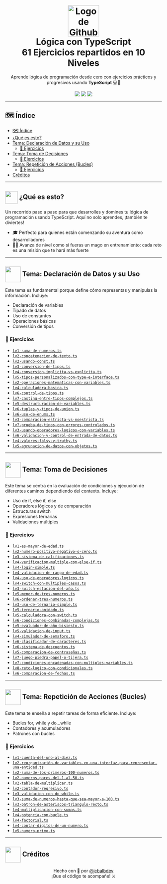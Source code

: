 <h1 align="center">
  <img src="https://media.giphy.com/media/WcYnTzdrjQphdu33xs/giphy.gif" alt="Logo de Github" width="100" />
  <br/>
  <strong>Lógica con TypeScript</strong>
  <br/>
  <strong>61 Ejercicios repartidos en 10 Niveles</strong>
</h1>

<p align="center">
  Aprende lógica de programación desde cero con ejercicios prácticos y progresivos usando <strong>TypeScript</strong> 💻🧠
</p>

<p align="center">
  <img src="https://img.shields.io/badge/estado-en%20progreso-blue?style=flat-square" />
  <img src="https://img.shields.io/github/languages/top/jcbalbdev/logica-typescript?style=flat-square" />
  <img src="https://img.shields.io/github/last-commit/jcbalbdev/logica-typescript?style=flat-square" />
</p>

---

## 🗺️ Índice

- [🗺️ Índice](#️-índice)
- [ ¿Qué es esto?](#-qué-es-esto)
- [ Tema: Declaración de Datos y su Uso](#-tema-declaración-de-datos-y-su-uso)
  - [🧩 Ejercicios](#-ejercicios)
- [ Tema: Toma de Decisiones](#-tema-toma-de-decisiones)
  - [🧩 Ejercicios](#-ejercicios-1)
- [ Tema: Repetición de Acciones (Bucles)](#-tema-repetición-de-acciones-bucles)
  - [🧩 Ejercicios](#-ejercicios-2)
- [ Créditos](#-créditos)

---

## <img src="https://media3.giphy.com/media/du3J3cXyzhj75IOgvA/giphy.gif" width="40" style="vertical-align: middle;" /> ¿Qué es esto?

Un recorrido paso a paso para que desarrolles y domines tu lógica de programación usando TypeScript. Aquí no solo aprendes, ¡también te diviertes!

- 🎓 Perfecto para quienes están comenzando su aventura como desarrolladores
- 🧙‍♂️ Avanza de nivel como si fueras un mago en entrenamiento: cada reto es una misión que te hará más fuerte

---

## <img src="http://www.nyan.cat/cats/original.gif" width="50" style="vertical-align: middle;" /> Tema: Declaración de Datos y su Uso

Este tema es fundamental porque define cómo representas y manipulas la información. Incluye:

- Declaración de variables
- Tipado de datos
- Uso de constantes
- Operaciones básicas
- Conversión de tipos

### 🧩 Ejercicios

- [`lv1-suma-de-numeros.ts`](./lv1-suma-de-numeros.ts)
- [`lv2-concatenacion-de-texto.ts`](./lv2-concatenacion-de-texto.ts)
- [`lv2-usando-const.ts`](./lv2-usando-const.ts)
- [`lv3-conversion-de-tipos.ts`](./lv3-conversion-de-tipos.ts)
- [`lv4-conversion-implicita-vs-explicita.ts`](./lv4-conversion-implicita-vs-explicita.ts)
- [`lv5-tipos-personalizados-con-type-e-interface.ts`](./lv5-tipos-personalizados-con-type-e-interface.ts)
- [`lv2-operaciones-matematicas-con-variables.ts`](./lv2-operaciones-matematicas-con-variables.ts)
- [`lv4-calculadora-basica.ts`](./lv4-calculadora-basica.ts)
- [`lv6-control-de-tipos.ts`](./lv6-control-de-tipos.ts)
- [`lv7-casting-entre-tipos-complejos.ts`](./lv7-casting-entre-tipos-complejos.ts)
- [`lv5-destructuracion-de-variables.ts`](./lv5-destructuracion-de-variables.ts)
- [`lv6-tuplas-y-tipos-de-union.ts`](./lv6-tuplas-y-tipos-de-union.ts)
- [`lv6-uso-de-enums.ts`](./lv6-uso-de-enums.ts)
- [`lv3-comparacion-estricta-vs-noestricta.ts`](./lv3-comparacion-estricta-vs-noestricta.ts)
- [`lv7-prueba-de-tipos-con-errores-controlados.ts`](./lv7-prueba-de-tipos-con-errores-controlados.ts)
- [`lv3-usando-operadores-logicos-con-variables.ts`](./lv3-usando-operadores-logicos-con-variables.ts)
- [`lv6-validacion-y-control-de-entrada-de-datos.ts`](./lv6-validacion-y-control-de-entrada-de-datos.ts)
- [`lv4-valores-falsy-y-truthy.ts`](./lv4-valores-falsy-y-truthy.ts)
- [`lv5-agrupacion-de-datos-con-objetos.ts`](./lv5-agrupacion-de-datos-con-objetos.ts)

---

## <img src="http://www.nyan.cat/cats/original.gif" width="50" style="vertical-align: middle;" /> Tema: Toma de Decisiones

Este tema se centra en la evaluación de condiciones y ejecución de diferentes caminos dependiendo del contexto. Incluye:

- Uso de if, else if, else
- Operadores lógicos y de comparación
- Estructuras switch
- Expresiones ternarias
- Validaciones múltiples

### 🧩 Ejercicios

- [`lv1-es-mayor-de-edad.ts`](./lv1-es-mayor-de-edad.ts)
- [`lv2-numero-positivo-negativo-o-cero.ts`](./lv2-numero-positivo-negativo-o-cero.ts)
- [`lv3-sistema-de-calificaciones.ts`](./lv3-sistema-de-calificaciones.ts)
- [`lv4-verificacion-multiple-con-else-if.ts`](./lv4-verificacion-multiple-con-else-if.ts)
- [`lv4-login-simple.ts`](./lv4-login-simple.ts)
- [`lv4-validacion-de-rango-de-edad.ts`](./lv4-validacion-de-rango-de-edad.ts)
- [`lv4-uso-de-operadores-logicos.ts`](./lv4-uso-de-operadores-logicos.ts)
- [`lv4-switch-con-multiples-casos.ts`](./lv4-switch-con-multiples-casos.ts)
- [`lv3-switch-estacion-del-año.ts`](./lv3-switch-estacion-del-año.ts)
- [`lv5-menor-de-tres-numeros.ts`](./lv5-menor-de-tres-numeros.ts)
- [`lv6-ordenar-tres-numeros.ts`](./lv6-ordenar-tres-numeros.ts)
- [`lv3-uso-de-ternario-simple.ts`](./lv3-uso-de-ternario-simple.ts)
- [`lv5-ternario-anidado.ts`](./lv5-ternario-anidado.ts)
- [`lv5-calculadora-con-switch.ts`](./lv5-calculadora-con-switch.ts)
- [`lv6-condiciones-combinadas-complejas.ts`](./lv6-condiciones-combinadas-complejas.ts)
- [`lv5-evaluador-de-año-bisiesto.ts`](./lv5-evaluador-de-año-bisiesto.ts)
- [`lv5-validacion-de-input.ts`](./lv5-validacion-de-input.ts)
- [`lv4-simulador-de-semaforo.ts`](./lv4-simulador-de-semaforo.ts)
- [`lv6-clasificador-de-caracteres.ts`](./lv6-clasificador-de-caracteres.ts)
- [`lv6-sistema-de-descuentos.ts`](./lv6-sistema-de-descuentos.ts)
- [`lv5-comparacion-de-contraseñas.ts`](./lv5-comparacion-de-contraseñas.ts)
- [`lv7-juego-piedra-papel-o-tijera.ts`](./lv7-juego-piedra-papel-o-tijera.ts)
- [`lv7-condiciones-encadenadas-con-multiples-variables.ts`](./lv7-condiciones-encadenadas-con-multiples-variables.ts)
- [`lv8-reto-logico-con-condicionales.ts`](./lv8-reto-logico-con-condicionales.ts)
- [`lv6-comparacion-de-fechas.ts`](./lv6-comparacion-de-fechas.ts)

---

## <img src="http://www.nyan.cat/cats/original.gif" width="50" style="vertical-align: middle;" /> Tema: Repetición de Acciones (Bucles)

Este tema te enseña a repetir tareas de forma eficiente. Incluye:

- Bucles for, while y do...while
- Contadores y acumuladores
- Patrones con bucles

### 🧩 Ejercicios

- [`lv1-cuenta-del-uno-al-diez.ts`](./lv1-cuenta-del-uno-al-diez.ts)
- [`lv2-reorganización-de-variables-en-una-interfaz-para-representar-una-entidad.ts`](./lv2-reorganización-de-variables-en-una-interfaz-para-representar-una-entidad.ts)
- [`lv2-suma-de-los-primeros-100-numeros.ts`](./lv2-suma-de-los-primeros-100-numeros.ts)
- [`lv2-numeros-pares-del-1-al-50.ts`](./lv2-numeros-pares-del-1-al-50.ts)
- [`lv2-tabla-de-multiplicar.ts`](./lv2-tabla-de-multiplicar.ts)
- [`lv2-contador-regresivo.ts`](./lv2-contador-regresivo.ts)
- [`lv3-validacion-con-do-while.ts`](./lv3-validacion-con-do-while.ts)
- [`lv3-suma-de-numeros-hasta-que-sea-mayor-a-100.ts`](./lv3-suma-de-numeros-hasta-que-sea-mayor-a-100.ts)
- [`lv3-patron-de-asteriscos-triangulo-recto.ts`](./lv3-patron-de-asteriscos-triangulo-recto.ts)
- [`lv4-multiplicacion-con-sumas.ts`](./lv4-multiplicacion-con-sumas.ts)
- [`lv4-potencia-con-bucle.ts`](./lv4-potencia-con-bucle.ts)
- [`lv4-factorial.ts`](./lv4-factorial.ts)
- [`lv4-contar-digitos-de-un-numero.ts`](./lv4-contar-digitos-de-un-numero.ts)
- [`lv5-numero-primo.ts`](./lv5-numero-primo.ts)

---

## <img src="http://www.nyan.cat/cats/original.gif" width="50" style="vertical-align: middle;" /> Créditos

<p align="center">
  Hecho con 💜 por <a href="https://github.com/jcbalbdev" target="_blank">@jcbalbdev</a> <br/>
  ¡Que el código te acompañe! ⚔️
</p>
